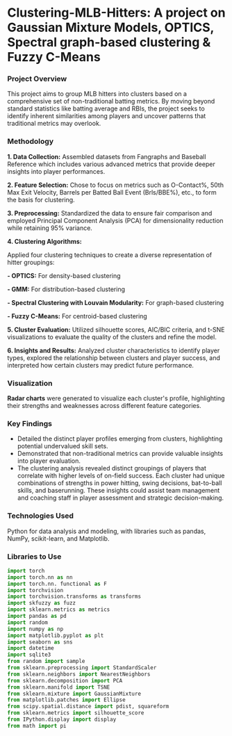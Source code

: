 # Clustering-MLB-Hitters: A project on Gaussian Mixture Models, OPTICS, Spectral graph-based clustering & Fuzzy C-Means

### Project Overview
This project aims to group MLB hitters into clusters based on a comprehensive set of non-traditional batting metrics. By moving beyond standard statistics like batting average and RBIs, the project seeks to identify inherent similarities among players and uncover patterns that traditional metrics may overlook.

### Methodology
**1. Data Collection:** Assembled datasets from Fangraphs and Baseball Reference which includes various advanced metrics that provide deeper insights into player performances.

**2. Feature Selection:** Chose to focus on metrics such as O-Contact%, 50th Max Exit Velocity, Barrels per Batted Ball Event (Brls/BBE%), etc., to form the basis for clustering.

**3. Preprocessing:** Standardized the data to ensure fair comparison and employed Principal Component Analysis (PCA) for dimensionality reduction while retaining 95% variance.

**4. **Clustering Algorithms:****

Applied four clustering techniques to create a diverse representation of hitter groupings:

**- OPTICS:** For density-based clustering

**- GMM:** For distribution-based clustering

**- Spectral Clustering with Louvain Modularity:** For graph-based clustering

**- Fuzzy C-Means:** For centroid-based clustering

**5. **Cluster Evaluation:**** Utilized silhouette scores, AIC/BIC criteria, and t-SNE visualizations to evaluate the quality of the clusters and refine the model.

**6. **Insights and Results:**** Analyzed cluster characteristics to identify player types, explored the relationship between clusters and player success, and interpreted how certain clusters may predict future performance.


### Visualization

**Radar charts** were generated to visualize each cluster's profile, highlighting their strengths and weaknesses across different feature categories.

### Key Findings
- Detailed the distinct player profiles emerging from clusters, highlighting potential undervalued skill sets.
- Demonstrated that non-traditional metrics can provide valuable insights into player evaluation.
- The clustering analysis revealed distinct groupings of players that correlate with higher levels of on-field success. Each cluster had unique combinations of strengths in power hitting, swing decisions, bat-to-ball skills, and baserunning. These insights could assist team management and coaching staff in player assessment and strategic decision-making.


### Technologies Used
Python for data analysis and modeling, with libraries such as pandas, NumPy, scikit-learn, and Matplotlib.


### Libraries to Use

```Python
import torch
import torch.nn as nn 
import torch.nn. functional as F
import torchvision
import torchvision.transforms as transforms
import skfuzzy as fuzz
import sklearn.metrics as metrics
import pandas as pd
import random
import numpy as np
import matplotlib.pyplot as plt
import seaborn as sns
import datetime
import sqlite3
from random import sample
from sklearn.preprocessing import StandardScaler
from sklearn.neighbors import NearestNeighbors
from sklearn.decomposition import PCA
from sklearn.manifold import TSNE
from sklearn.mixture import GaussianMixture
from matplotlib.patches import Ellipse
from scipy.spatial.distance import pdist, squareform
from sklearn.metrics import silhouette_score
from IPython.display import display
from math import pi
```
